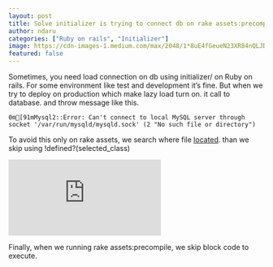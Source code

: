 ```yaml
---
layout: post
title: Solve initializer is trying to connect db on rake assets:precompile
author: ndaru
categories: ["Ruby on rails", "Initializer"]
image: https://cdn-images-1.medium.com/max/2048/1*8uE4fGeueN23XR84nQLJDA.png
featured: false
---
```


Sometimes, you need load connection on db using initializer/ on Ruby on rails. For some environment like test and development it’s fine. But when we try to deploy on production which make lazy load turn on. it call to database. and throw message like this.

    0m[91mMysql2::Error: Can't connect to local MySQL server through socket '/var/run/mysqld/mysqld.sock' (2 "No such file or directory")

To avoid this only on rake assets, we search where file [located](https://github.com/rails/sprockets-rails/blob/master/lib/sprockets/rails/task.rb). than we skip using !defined?(selected_class)

 <iframe src="https://medium.com/media/dd6a5ac148f5e2a952a301c39d326639" frameborder=0></iframe>

Finally, when we running rake assets:precompile, we skip block code to execute.

